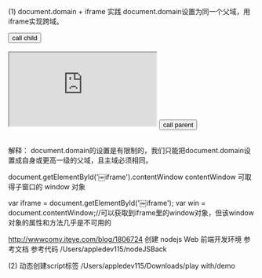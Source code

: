 (1) document.domain + iframe  实践
document.domain设置为同一个父域，用iframe实现跨域。

<!-- parent.html -->
<!DOCTYPE html>
<html>
<head>
<title>parent</title>
<script>
    document.domain = "wwwcomy.com";
    function parentFunction() {
        alert('function in parent');
    }

    function callChild() {
        child.window.childFunction();
        /*
            child 为iframe的name属性值，
            不能为id，因为在FireFox下id不能获取iframe对象
        */
    }
</script>
</head>
<body>
<input type="button" name="call child"  value="call child" onclick="callChild()"/>
<br/><br/>
<iframe name="child" src="http://d1.wwwcomy.com/child.html" >
<!-- <iframe name="child" src="child.html" > -->
</iframe>
</body>
</html>


<!-- child.html -->
<!DOCTYPE html>
<head>
<title>child</title>
<script>
    document.domain = "wwwcomy.com";
    function childFunction() {
        alert('function in child');
    }

    function callParent() {
        parent.parentFunction();
    }
</script>
</head>
<body>
<input type="button" name="call parent" value="call parent" onclick="callParent()"/>
<br/><br/>
</body>
</html>

解释：
document.domain的设置是有限制的，我们只能把document.domain设置成自身或更高一级的父域，且主域必须相同。

document.getElementById('￼iframe').contentWindow
contentWindow 可取得子窗口的 window 对象

var iframe = document.getElementById('￼iframe');
var win = document.contentWindow;//可以获取到iframe里的window对象，但该window对象的属性和方法几乎是不可用的



http://wwwcomy.iteye.com/blog/1806724
创建 nodejs Web 前端开发环境 参考文档
参考代码 /Users/appledev115/nodeJSBack


(2) 动态创建script标签
/Users/appledev115/Downloads/play with/demo
